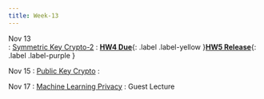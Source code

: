 ```yaml
---
title: Week-13
---
```


Nov 13  
: [Symmetric Key Crypto-2](https://purdue.brightspace.com/d2l/le/content/832199/Home?itemIdentifier=D2L.LE.Content.ContentObject.ModuleCO-14746477)
  :  [**HW4 Due**](#){: .label .label-yellow }[**HW5 Release**](#){: .label .label-purple }

Nov 15
: [Public Key Crypto](https://purdue.brightspace.com/d2l/le/content/832199/Home?itemIdentifier=D2L.LE.Content.ContentObject.ModuleCO-14746477)
  :  

Nov 17
: [Machine Learning Privacy](https://purdue.brightspace.com/d2l/le/content/832199/Home?itemIdentifier=D2L.LE.Content.ContentObject.ModuleCO-14746477)
  :  Guest Lecture


